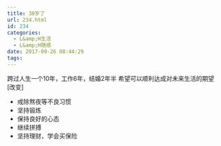 ```yaml
---
title: 30岁了
url: 234.html
id: 234
categories:
  - L&amp;H生活
  - L&amp;H随感
date: 2017-09-26 08:44:29
tags:
---
```


跨过人生一个10年，工作6年，结婚2年半 希望可以顺利达成对未来生活的期望 [改变]

*   戒除熬夜等不良习惯
*   坚持锻炼
*   保持良好的心态
*   继续拼搏
*   坚持理财，学会买保险